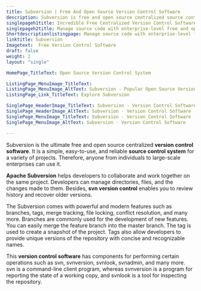 ```yaml
---
title: Subversion | Free And Open Source Version Control Software
description: Subversion is free and open source centralized source control system for managing project source code such as directories, files and changes made to them.
singlepageh1title: Incredible Free Centralized Version Control Software
singlepageh2title: Manage source code with enterprise-level free and open source centralized version control system. Examine history, recover old versions and secure valuable data.
Shortdescriptionlistingpage: Manage source code with enterprise-level free and open source centralized version control system. Examine history, recover old versions and secure valuable data.
linktitle: Subversion
Imagetext:  Free Version Control Software 
draft: false
weight: 2
layout: "single"

HomePage_TitleText: Open Source Version Control System

ListingPage_MenuImage_TitleText: 
ListingPage_MenuImage_AltText: Subversion - Popular Open Source Version Control Software
ListingPage_Link_TitleText: Explore Subversion

SinglePage_HeaderImage_TitleText: Subversion - Version Control Software
SinglePage_HeaderImage_AltText: Subversion - Version Control Software
SinglePage_MenuImage_TitleText: Subversion - Version Control Software
SinglePage_MenuImage_AltText: Subversion - Version Control Software

---
```


Subversion is the ultimate free and open source centralized **version control software**. It is a simple, easy-to-use, and reliable **source control system** for a variety of projects. Therefore, anyone from individuals to large-scale enterprises can use it.

**Apache Subversion** helps developers to collaborate and work together on the same project. Developers can manage directories, files, and the changes made to them. Besides, **svn version control** enables you to review history and recover older versions.

The Subversion comes with powerful and modern features such as branches, tags, merge tracking, file locking, conflict resolution, and many more. Branches are commonly used for the development of new features. You can easily merge the feature branch into the master branch. The tag is used to create a snapshot of the project. Tags also allow developers to provide unique versions of the repository with concise and recognizable names.

This **version control software** has components for performing certain operations such as svn, svnversion, svnlook, svnadmin, and many more. svn is a command-line client program, whereas svnversion is a program for reporting the state of a working copy, and svnlook is a tool for inspecting the repository.